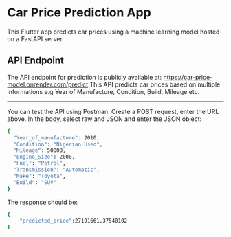 # Car Price Prediction App

This Flutter app predicts car prices using a machine learning model hosted on a FastAPI server.

## API Endpoint

The API endpoint for prediction is publicly available at: https://car-price-model.onrender.com/predict
This API predicts car prices based on multiple informations e.g Year of Manufacture, Condition, Build, Mileage etc. 

<hr>

You can test the API using Postman. Create a POST request, enter the URL above. In the body, select raw and JSON and enter the JSON object: 
```sh
{
  "Year_of_manufacture": 2010,
  "Condition": "Nigerian Used",
  "Mileage": 50000,
  "Engine_Size": 2000,
  "Fuel": "Petrol",
  "Transmission": "Automatic",
  "Make": "Toyota",
  "Build": "SUV"
}
```

The response should be: 
```sh
{
    "predicted_price":27191661.37540102
}
```
